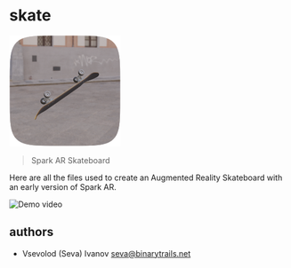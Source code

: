 # skate

![logo](./demo/logo.png)

> Spark AR Skateboard

Here are all the files used to create an Augmented Reality Skateboard with an early version of Spark AR.

![Demo video](https://vimeo.com/509891396)

## authors

- Vsevolod (Seva) Ivanov <seva@binarytrails.net>

